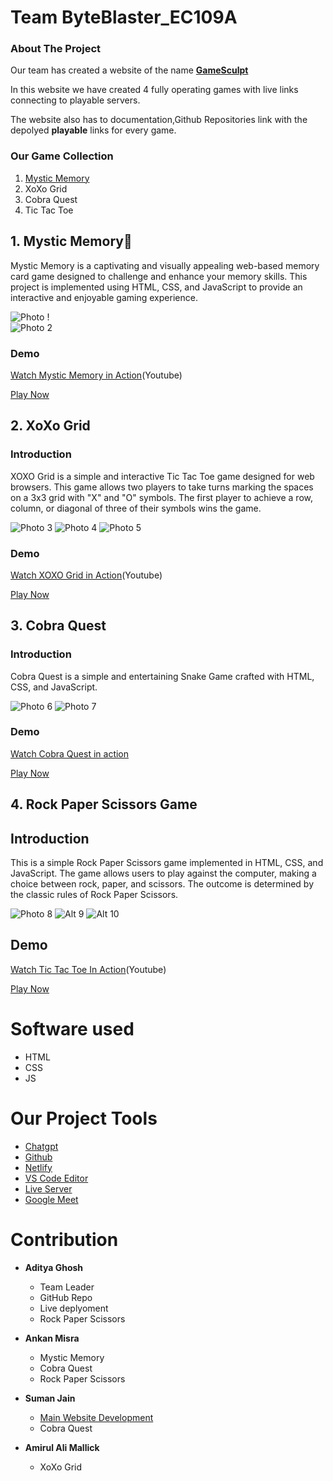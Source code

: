 # Team ByteBlaster_EC109A


### About The Project
Our team has created a website of the name [**GameSculpt**](https://gamesculpt-byteblaster.netlify.app/)

In this website we have created 4 fully operating games with live links connecting to playable servers.

The website also has to documentation,Github Repositories link with the depolyed **playable** links for every game.



### Our Game Collection

1. [Mystic Memory](https://github.com/aditya-ghosh2992/ByteBlaster_EC109A/blob/main/MyGame/Game1-Mystic-Memory/README.md)
2. XoXo Grid
3. Cobra Quest
4. Tic Tac Toe

## 1. Mystic Memory🤔

Mystic Memory is a captivating and visually appealing web-based memory card game designed to challenge and enhance your memory skills. This project is implemented using HTML, CSS, and JavaScript to provide an interactive and enjoyable gaming experience.

![Photo !](https://github.com/aditya-ghosh2992/demo/blob/main/photo%20readme/g1-p1.png?raw=true)
<br/>
![Photo 2](https://github.com/aditya-ghosh2992/demo/blob/main/photo%20readme/g1-p2.png?raw=true)


### Demo

[Watch Mystic Memory in Action](https://www.youtube.com/watch?v=DB4REQEI2Vs)(Youtube)

[Play Now](https://game1-bytebluster.netlify.app/)

## 2.  XoXo Grid
### Introduction

XOXO Grid is a simple and interactive Tic Tac Toe game designed for web browsers. This game allows two players to take turns marking the spaces on a 3x3 grid with "X" and "O" symbols. The first player to achieve a row, column, or diagonal of three of their symbols wins the game.

![Photo 3](https://github.com/aditya-ghosh2992/demo/blob/main/photo%20readme/g2-p1.png?raw=true)
![Photo 4](https://github.com/aditya-ghosh2992/demo/blob/main/photo%20readme/g2-p2.png?raw=true)
![Photo 5](https://github.com/aditya-ghosh2992/demo/blob/main/photo%20readme/g2-p3.png?raw=true)

### Demo 
[Watch XOXO Grid in Action](https://youtu.be/9xqDnDfTJxg)(Youtube)

[Play Now](https://game2-byteblaster.netlify.app/)

## 3. Cobra Quest

### Introduction
Cobra Quest is a simple and entertaining Snake Game crafted with HTML, CSS, and JavaScript.

![Photo 6](https://github.com/aditya-ghosh2992/demo/blob/main/photo%20readme/g3-p1.png?raw=true)
![Photo 7](https://github.com/aditya-ghosh2992/demo/blob/main/photo%20readme/g3-p2.png?raw=true)

### Demo
[Watch Cobra Quest in action](https://youtu.be/7fV0WSKluUY)

[Play Now](https://game3-bytebluster.netlify.app/)
## 4. Rock Paper Scissors Game

## Introduction
This is a simple Rock Paper Scissors game implemented in HTML, CSS, and JavaScript. The game allows users to play against the computer, making a choice between rock, paper, and scissors. The outcome is determined by the classic rules of Rock Paper Scissors.

![Photo 8](https://github.com/aditya-ghosh2992/demo/blob/main/photo%20readme/g4-p1.png?raw=true)
![Alt 9](https://github.com/aditya-ghosh2992/demo/blob/main/photo%20readme/g4-p2.png?raw=true)
![Alt 10](https://github.com/aditya-ghosh2992/demo/blob/main/photo%20readme/g4-p3.png?raw=true)


## Demo
[Watch Tic Tac Toe In Action](https://youtu.be/Rn6PCVUfc74)(Youtube)

[Play Now](https://game4-rockpapersissor.netlify.app/)

# Software used

- HTML
- CSS
- JS

# Our Project Tools

- [Chatgpt](https://chat.openai.com/)
- [Github](https://github.com/)
- [Netlify](https://www.netlify.com/)
- [VS Code Editor](https://code.visualstudio.com/)
- [Live Server](https://marketplace.visualstudio.com/items?itemName=ritwickdey.LiveServer)
- [Google Meet](https://meet.google.com/)

# Contribution
- **Aditya Ghosh** 
    - Team Leader
    - GitHub Repo
    - Live deplyoment
    - Rock Paper Scissors

- **Ankan Misra**
    - Mystic Memory 
    - Cobra Quest
    - Rock Paper Scissors

- **Suman Jain**
    - [Main Website Development](https://gamesculpt-byteblaster.netlify.app/)
    - Cobra Quest
- **Amirul Ali Mallick**    
    - XoXo Grid
